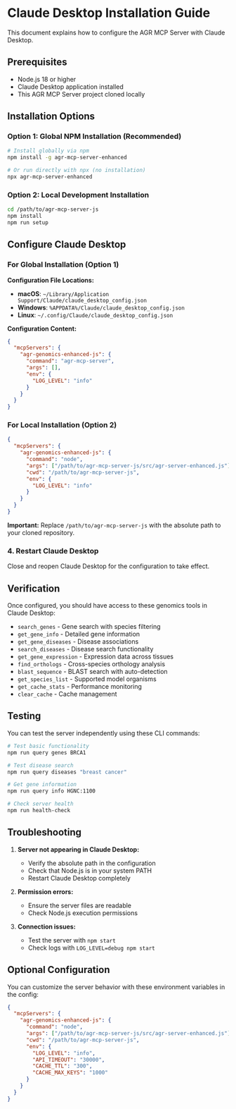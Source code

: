 # Claude Desktop Installation Guide

This document explains how to configure the AGR MCP Server with Claude Desktop.

## Prerequisites

- Node.js 18 or higher
- Claude Desktop application installed
- This AGR MCP Server project cloned locally

## Installation Options

### Option 1: Global NPM Installation (Recommended)

```bash
# Install globally via npm
npm install -g agr-mcp-server-enhanced

# Or run directly with npx (no installation)
npx agr-mcp-server-enhanced
```

### Option 2: Local Development Installation

```bash
cd /path/to/agr-mcp-server-js
npm install
npm run setup
```

## Configure Claude Desktop

### For Global Installation (Option 1)

**Configuration File Locations:**
- **macOS**: `~/Library/Application Support/Claude/claude_desktop_config.json`
- **Windows**: `%APPDATA%/Claude/claude_desktop_config.json`
- **Linux**: `~/.config/Claude/claude_desktop_config.json`

**Configuration Content:**

```json
{
  "mcpServers": {
    "agr-genomics-enhanced-js": {
      "command": "agr-mcp-server",
      "args": [],
      "env": {
        "LOG_LEVEL": "info"
      }
    }
  }
}
```

### For Local Installation (Option 2)

```json
{
  "mcpServers": {
    "agr-genomics-enhanced-js": {
      "command": "node",
      "args": ["/path/to/agr-mcp-server-js/src/agr-server-enhanced.js"],
      "cwd": "/path/to/agr-mcp-server-js",
      "env": {
        "LOG_LEVEL": "info"
      }
    }
  }
}
```

**Important:** Replace `/path/to/agr-mcp-server-js` with the absolute path to your cloned repository.

### 4. Restart Claude Desktop

Close and reopen Claude Desktop for the configuration to take effect.

## Verification

Once configured, you should have access to these genomics tools in Claude Desktop:

- `search_genes` - Gene search with species filtering
- `get_gene_info` - Detailed gene information
- `get_gene_diseases` - Disease associations
- `search_diseases` - Disease search functionality
- `get_gene_expression` - Expression data across tissues
- `find_orthologs` - Cross-species orthology analysis
- `blast_sequence` - BLAST search with auto-detection
- `get_species_list` - Supported model organisms
- `get_cache_stats` - Performance monitoring
- `clear_cache` - Cache management

## Testing

You can test the server independently using these CLI commands:

```bash
# Test basic functionality
npm run query genes BRCA1

# Test disease search
npm run query diseases "breast cancer"

# Get gene information
npm run query info HGNC:1100

# Check server health
npm run health-check
```

## Troubleshooting

1. **Server not appearing in Claude Desktop:**
   - Verify the absolute path in the configuration
   - Check that Node.js is in your system PATH
   - Restart Claude Desktop completely

2. **Permission errors:**
   - Ensure the server files are readable
   - Check Node.js execution permissions

3. **Connection issues:**
   - Test the server with `npm start`
   - Check logs with `LOG_LEVEL=debug npm start`

## Optional Configuration

You can customize the server behavior with these environment variables in the config:

```json
{
  "mcpServers": {
    "agr-genomics-enhanced-js": {
      "command": "node",
      "args": ["/path/to/agr-mcp-server-js/src/agr-server-enhanced.js"],
      "cwd": "/path/to/agr-mcp-server-js",
      "env": {
        "LOG_LEVEL": "info",
        "API_TIMEOUT": "30000",
        "CACHE_TTL": "300",
        "CACHE_MAX_KEYS": "1000"
      }
    }
  }
}
```